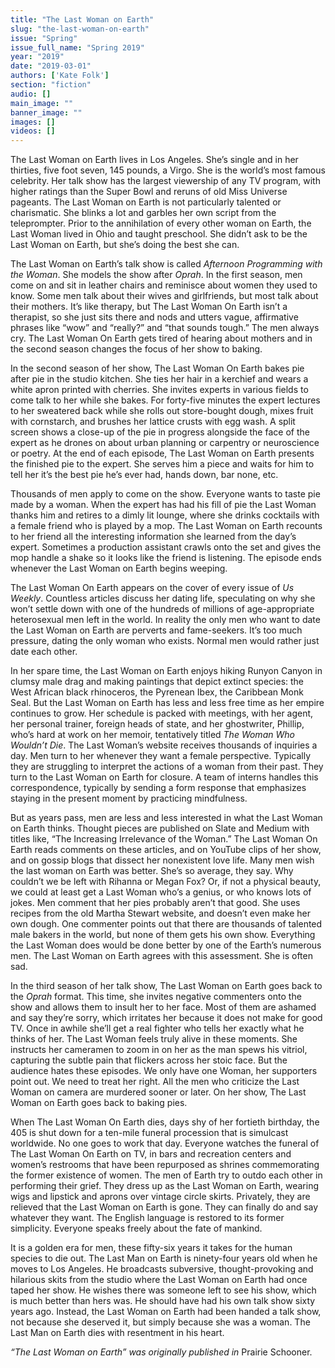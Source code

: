 ```yaml
---
title: "The Last Woman on Earth"
slug: "the-last-woman-on-earth"
issue: "Spring"
issue_full_name: "Spring 2019"
year: "2019"
date: "2019-03-01"
authors: ['Kate Folk']
section: "fiction"
audio: []
main_image: ""
banner_image: ""
images: []
videos: []
---
```

The Last Woman on Earth lives in Los Angeles. She’s single and in her thirties, five foot seven, 145 pounds, a Virgo. She is the world’s most famous celebrity. Her talk show has the largest viewership of any TV program, with higher ratings than the Super Bowl and reruns of old Miss Universe pageants. The Last Woman on Earth is not particularly talented or charismatic. She blinks a lot and garbles her own script from the teleprompter. Prior to the annihilation of every other woman on Earth, the Last Woman lived in Ohio and taught preschool. She didn’t ask to be the Last Woman on Earth, but she’s doing the best she can.

 The Last Woman on Earth’s talk show is called *Afternoon Programming with the Woman*. She models the show after *Oprah*. In the first season, men come on and sit in leather chairs and reminisce about women they used to know. Some men talk about their wives and girlfriends, but most talk about their mothers. It’s like therapy, but The Last Woman On Earth isn’t a therapist, so she just sits there and nods and utters vague, affirmative phrases like “wow” and “really?” and “that sounds tough.” The men always cry. The Last Woman On Earth gets tired of hearing about mothers and in the second season changes the focus of her show to baking. 

 In the second season of her show, The Last Woman On Earth bakes pie after pie in the studio kitchen. She ties her hair in a kerchief and wears a white apron printed with cherries. She invites experts in various fields to come talk to her while she bakes. For forty-five minutes the expert lectures to her sweatered back while she rolls out store-bought dough, mixes fruit with cornstarch, and brushes her lattice crusts with egg wash. A split screen shows a close-up of the pie in progress alongside the face of the expert as he drones on about urban planning or carpentry or neuroscience or poetry. At the end of each episode, The Last Woman on Earth presents the finished pie to the expert. She serves him a piece and waits for him to tell her it’s the best pie he’s ever had, hands down, bar none, etc.

 Thousands of men apply to come on the show. Everyone wants to taste pie made by a woman. When the expert has had his fill of pie the Last Woman thanks him and retires to a dimly lit lounge, where she drinks cocktails with a female friend who is played by a mop. The Last Woman on Earth recounts to her friend all the interesting information she learned from the day’s expert. Sometimes a production assistant crawls onto the set and gives the mop handle a shake so it looks like the friend is listening. The episode ends whenever the Last Woman on Earth begins weeping.

 The Last Woman On Earth appears on the cover of every issue of *Us Weekly*. Countless articles discuss her dating life, speculating on why she won’t settle down with one of the hundreds of millions of age-appropriate heterosexual men left in the world. In reality the only men who want to date the Last Woman on Earth are perverts and fame-seekers. It’s too much pressure, dating the only woman who exists. Normal men would rather just date each other.

 In her spare time, the Last Woman on Earth enjoys hiking Runyon Canyon in clumsy male drag and making paintings that depict extinct species: the West African black rhinoceros, the Pyrenean Ibex, the Caribbean Monk Seal. But the Last Woman on Earth has less and less free time as her empire continues to grow. Her schedule is packed with meetings, with her agent, her personal trainer, foreign heads of state, and her ghostwriter, Phillip, who’s hard at work on her memoir, tentatively titled *The Woman Who Wouldn’t Die*. The Last Woman’s website receives thousands of inquiries a day. Men turn to her whenever they want a female perspective. Typically they are struggling to interpret the actions of a woman from their past. They turn to the Last Woman on Earth for closure. A team of interns handles this correspondence, typically by sending a form response that emphasizes staying in the present moment by practicing mindfulness.

 But as years pass, men are less and less interested in what the Last Woman on Earth thinks. Thought pieces are published on Slate and Medium with titles like, “The Increasing Irrelevance of the Woman.” The Last Woman On Earth reads comments on these articles, and on YouTube clips of her show, and on gossip blogs that dissect her nonexistent love life. Many men wish the last woman on Earth was better. She’s so average, they say. Why couldn’t we be left with Rihanna or Megan Fox? Or, if not a physical beauty, we could at least get a Last Woman who’s a genius, or who knows lots of jokes. Men comment that her pies probably aren’t that good. She uses recipes from the old Martha Stewart website, and doesn’t even make her own dough. One commenter points out that there are thousands of talented male bakers in the world, but none of them gets his own show. Everything the Last Woman does would be done better by one of the Earth’s numerous men. The Last Woman on Earth agrees with this assessment. She is often sad. 

 In the third season of her talk show, The Last Woman on Earth goes back to the *Oprah* format. This time, she invites negative commenters onto the show and allows them to insult her to her face. Most of them are ashamed and say they’re sorry, which irritates her because it does not make for good TV. Once in awhile she’ll get a real fighter who tells her exactly what he thinks of her. The Last Woman feels truly alive in these moments. She instructs her cameramen to zoom in on her as the man spews his vitriol, capturing the subtle pain that flickers across her stoic face. But the audience hates these episodes. We only have one Woman, her supporters point out. We need to treat her right. All the men who criticize the Last Woman on camera are murdered sooner or later. On her show, The Last Woman on Earth goes back to baking pies. 

 When The Last Woman On Earth dies, days shy of her fortieth birthday, the 405 is shut down for a ten-mile funeral procession that is simulcast worldwide. No one goes to work that day. Everyone watches the funeral of The Last Woman On Earth on TV, in bars and recreation centers and women’s restrooms that have been repurposed as shrines commemorating the former existence of women. The men of Earth try to outdo each other in performing their grief. They dress up as the Last Woman on Earth, wearing wigs and lipstick and aprons over vintage circle skirts. Privately, they are relieved that the Last Woman on Earth is gone. They can finally do and say whatever they want. The English language is restored to its former simplicity. Everyone speaks freely about the fate of mankind.

 It is a golden era for men, these fifty-six years it takes for the human species to die out. The Last Man on Earth is ninety-four years old when he moves to Los Angeles. He broadcasts subversive, thought-provoking and hilarious skits from the studio where the Last Woman on Earth had once taped her show. He wishes there was someone left to see his show, which is much better than hers was. He should have had his own talk show sixty years ago. Instead, the Last Woman on Earth had been handed a talk show, not because she deserved it, but simply because she was a woman. The Last Man on Earth dies with resentment in his heart.

 *“The Last Woman on Earth” was originally published in* Prairie Schooner.

